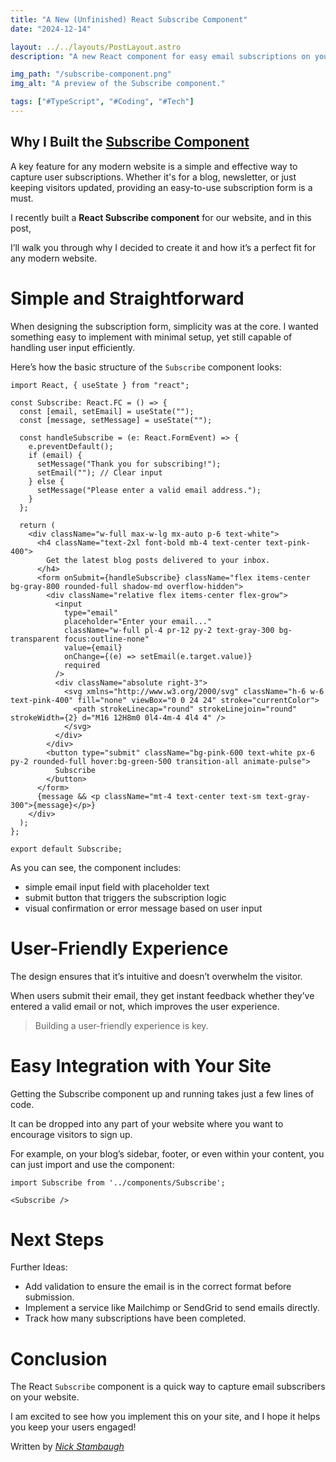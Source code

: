 ```yaml
---
title: "A New (Unfinished) React Subscribe Component"
date: "2024-12-14"

layout: ../../layouts/PostLayout.astro
description: "A new React component for easy email subscriptions on your website."

img_path: "/subscribe-component.png"
img_alt: "A preview of the Subscribe component."

tags: ["#TypeScript", "#Coding", "#Tech"]
---
```


## Why I Built the [Subscribe Component](https://github.com/Sieep-Coding/sieep-coding.github.io)
A key feature for any modern website is a simple and effective way to capture user subscriptions. Whether it's for a blog, newsletter, or just keeping visitors updated, providing an easy-to-use subscription form is a must.

I recently built a **React Subscribe component** for our website, and in this post, 

I’ll walk you through why I decided to create it and how it’s a perfect fit for any modern website.

# **Simple and Straightforward**
When designing the subscription form, simplicity was at the core. I wanted something easy to implement with minimal setup, yet still capable of handling user input efficiently.

Here’s how the basic structure of the `Subscribe` component looks:

```tsx
import React, { useState } from "react";

const Subscribe: React.FC = () => {
  const [email, setEmail] = useState("");
  const [message, setMessage] = useState("");

  const handleSubscribe = (e: React.FormEvent) => {
    e.preventDefault();
    if (email) {
      setMessage("Thank you for subscribing!");
      setEmail(""); // Clear input
    } else {
      setMessage("Please enter a valid email address.");
    }
  };

  return (
    <div className="w-full max-w-lg mx-auto p-6 text-white">
      <h4 className="text-2xl font-bold mb-4 text-center text-pink-400">
        Get the latest blog posts delivered to your inbox.
      </h4>
      <form onSubmit={handleSubscribe} className="flex items-center bg-gray-800 rounded-full shadow-md overflow-hidden">
        <div className="relative flex items-center flex-grow">
          <input
            type="email"
            placeholder="Enter your email..."
            className="w-full pl-4 pr-12 py-2 text-gray-300 bg-transparent focus:outline-none"
            value={email}
            onChange={(e) => setEmail(e.target.value)}
            required
          />
          <div className="absolute right-3">
            <svg xmlns="http://www.w3.org/2000/svg" className="h-6 w-6 text-pink-400" fill="none" viewBox="0 0 24 24" stroke="currentColor">
              <path strokeLinecap="round" strokeLinejoin="round" strokeWidth={2} d="M16 12H8m0 0l4-4m-4 4l4 4" />
            </svg>
          </div>
        </div>
        <button type="submit" className="bg-pink-600 text-white px-6 py-2 rounded-full hover:bg-green-500 transition-all animate-pulse">
          Subscribe
        </button>
      </form>
      {message && <p className="mt-4 text-center text-sm text-gray-300">{message}</p>}
    </div>
  );
};

export default Subscribe;
```
As you can see, the component includes:

- simple email input field with placeholder text
- submit button that triggers the subscription logic
- visual confirmation or error message based on user input

#  User-Friendly Experience

The design ensures that it’s intuitive and doesn’t overwhelm the visitor. 

When users submit their email, they get instant feedback whether they’ve entered a valid email or not, which improves the user experience.

> Building a user-friendly experience is key.

# Easy Integration with Your Site

Getting the Subscribe component up and running takes just a few lines of code. 

It can be dropped into any part of your website where you want to encourage visitors to sign up.

For example, on your blog’s sidebar, footer, or even within your content, you can just import and use the component:

```tsx
import Subscribe from '../components/Subscribe';

<Subscribe />
```
# Next Steps

Further Ideas:

- Add validation to ensure the email is in the correct format before submission.
- Implement a service like Mailchimp or SendGrid to send emails directly.
- Track how many subscriptions have been completed.

# Conclusion

The React `Subscribe` component is a quick way to capture email subscribers on your website.

I am excited to see how you implement this on your site, and I hope it helps you keep your users engaged!

Written by [_Nick Stambaugh_](https://www.linkedin.com/in/nick-s-694241139/)